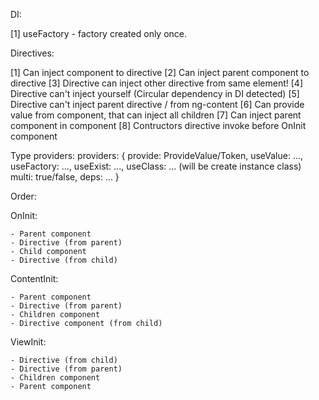 DI:

[1] useFactory - factory created only once.


Directives:

[1] Can inject component to directive
[2] Can inject parent component to directive
[3] Directive can inject other directive from same element!
[4] Directive can't inject yourself (Circular dependency in DI detected)
[5] Directive can't inject parent directive / from ng-content
[6] Can provide value from component, that can inject all children
[7] Can inject parent component in component
[8] Contructors directive invoke before OnInit component


Type providers:
providers: {
    provide: ProvideValue/Token,
    useValue: ...,
    useFactory: ...,
    useExist: ...,
    useClass: ... (will be create instance class)
    multi: true/false,
    deps: ...
}


Order:

 OnInit:
 
    - Parent component
    - Directive (from parent)
    - Child component
    - Directive (from child)
    
  ContentInit:
  
    - Parent component
    - Directive (from parent)
    - Children component
    - Directive component (from child)
    
  ViewInit:
  
    - Directive (from child)
    - Directive (from parent)
    - Children component
    - Parent component
